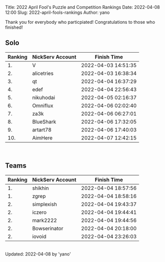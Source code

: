 Title: 2022 April Fool's Puzzle and Competition Rankings
Date: 2022-04-08 12:00
Slug: 2022-april-fools-rankings
Author: yano

Thank you for everybody who particpiated! Congratulations to those who finished!

## Solo

|  Ranking |  NickServ Account | Finish Time         |
|----------|-------------------|---------------------|
| 1.       | V                 | 2022-04-03 14:51:35 |
| 2.       | alicetries        | 2022-04-03 16:38:34 |
| 3.       | qt                | 2022-04-04 16:37:29 |
| 4.       | edef              | 2022-04-04 22:56:43 |
| 5.       | nikuhodai         | 2022-04-05 02:16:37 |
| 6.       | Omniflux          | 2022-04-06 02:02:40 |
| 7.       | za3k              | 2022-04-06 06:27:01 |
| 8.       | BlueShark         | 2022-04-06 17:32:05 |
| 9.       | artart78          | 2022-04-06 17:40:03 |
| 10.      | AimHere           | 2022-04-07 12:42:15 |

<br />

## Teams

|  Ranking |  NickServ Account | Finish Time         |
|----------|-------------------|---------------------|
| 1.       | shikhin           | 2022-04-04 18:57:56 |
| 1.       | zgrep             | 2022-04-04 18:58:16 |
| 2.       | simplexish        | 2022-04-04 19:43:37 |
| 2.       | iczero            | 2022-04-04 19:44:41 |
| 2.       | mark2222          | 2022-04-04 19:44:56 |
| 2.       | Bowserinator      | 2022-04-04 20:18:00 |
| 2.       | iovoid            | 2022-04-04 23:26:03 |

<br />
Updated: 2022-04-08 by 'yano'
